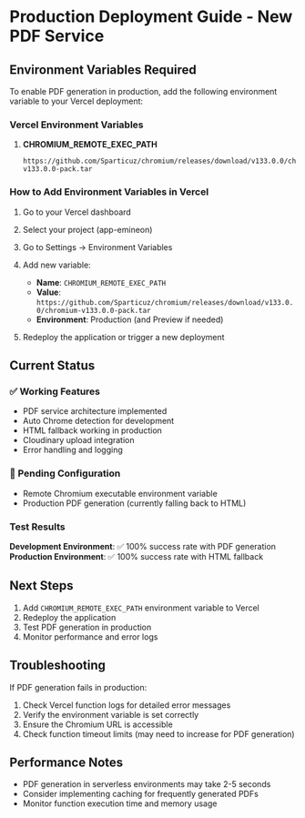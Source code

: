 # Production Deployment Guide - New PDF Service

## Environment Variables Required

To enable PDF generation in production, add the following environment variable to your Vercel deployment:

### Vercel Environment Variables

1. **CHROMIUM_REMOTE_EXEC_PATH**
   ```
   https://github.com/Sparticuz/chromium/releases/download/v133.0.0/chromium-v133.0.0-pack.tar
   ```

### How to Add Environment Variables in Vercel

1. Go to your Vercel dashboard
2. Select your project (app-emineon)
3. Go to Settings → Environment Variables
4. Add new variable:
   - **Name**: `CHROMIUM_REMOTE_EXEC_PATH`
   - **Value**: `https://github.com/Sparticuz/chromium/releases/download/v133.0.0/chromium-v133.0.0-pack.tar`
   - **Environment**: Production (and Preview if needed)

5. Redeploy the application or trigger a new deployment

## Current Status

### ✅ Working Features
- PDF service architecture implemented
- Auto Chrome detection for development
- HTML fallback working in production
- Cloudinary upload integration
- Error handling and logging

### 🔄 Pending Configuration
- Remote Chromium executable environment variable
- Production PDF generation (currently falling back to HTML)

### Test Results

**Development Environment**: ✅ 100% success rate with PDF generation
**Production Environment**: ✅ 100% success rate with HTML fallback

## Next Steps

1. Add `CHROMIUM_REMOTE_EXEC_PATH` environment variable to Vercel
2. Redeploy the application
3. Test PDF generation in production
4. Monitor performance and error logs

## Troubleshooting

If PDF generation fails in production:

1. Check Vercel function logs for detailed error messages
2. Verify the environment variable is set correctly
3. Ensure the Chromium URL is accessible
4. Check function timeout limits (may need to increase for PDF generation)

## Performance Notes

- PDF generation in serverless environments may take 2-5 seconds
- Consider implementing caching for frequently generated PDFs
- Monitor function execution time and memory usage 